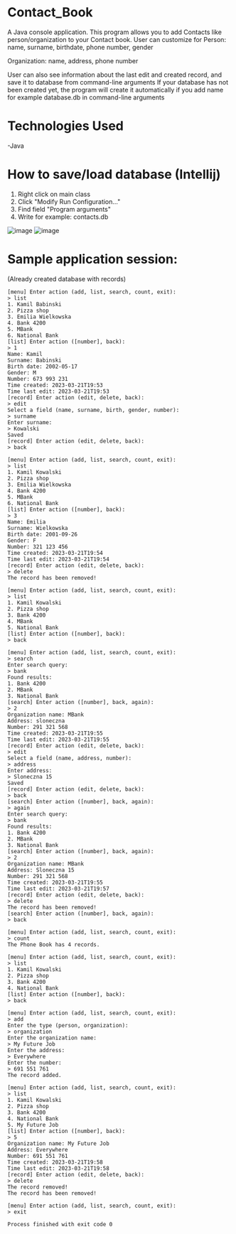 # Contact_Book

A Java console application.
This program allows you to add Contacts like person/organization to your Contact book.
User can customize for 
Person:
name, surname, birthdate, phone number, gender

Organization:
name, address, phone number

User can also see information about the last edit and created record, and save it to database from command-line arguments
If your database has not been created yet, the program will create it automatically if you add name for example database.db in command-line arguments


# Technologies Used
-Java


# How to save/load database (Intellij)
1) Right click on main class
2) Click "Modify Run Configuration..."
3) Find field "Program arguments" 
4) Write for example: contacts.db


![image](https://user-images.githubusercontent.com/92478936/226715374-c03b69bb-869f-420a-ae79-0747221e1e7d.png)
![image](https://user-images.githubusercontent.com/92478936/226715778-37298b20-3bb3-40e2-a942-1389a16cbec1.png)



# Sample application session:
(Already created database with records)

```
[menu] Enter action (add, list, search, count, exit):
> list
1. Kamil Babinski
2. Pizza shop
3. Emilia Wielkowska
4. Bank 4200
5. MBank
6. National Bank
[list] Enter action ([number], back):
> 1
Name: Kamil
Surname: Babinski
Birth date: 2002-05-17
Gender: M
Number: 673 993 231
Time created: 2023-03-21T19:53
Time last edit: 2023-03-21T19:53
[record] Enter action (edit, delete, back): 
> edit
Select a field (name, surname, birth, gender, number):
> surname
Enter surname:
> Kowalski
Saved
[record] Enter action (edit, delete, back):
> back

[menu] Enter action (add, list, search, count, exit):
> list
1. Kamil Kowalski
2. Pizza shop
3. Emilia Wielkowska
4. Bank 4200
5. MBank
6. National Bank
[list] Enter action ([number], back):
> 3
Name: Emilia
Surname: Wielkowska
Birth date: 2001-09-26
Gender: F
Number: 321 123 456
Time created: 2023-03-21T19:54
Time last edit: 2023-03-21T19:54
[record] Enter action (edit, delete, back): 
> delete
The record has been removed!

[menu] Enter action (add, list, search, count, exit):
> list
1. Kamil Kowalski
2. Pizza shop
3. Bank 4200
4. MBank
5. National Bank
[list] Enter action ([number], back):
> back

[menu] Enter action (add, list, search, count, exit):
> search
Enter search query: 
> bank
Found results:
1. Bank 4200
2. MBank
3. National Bank
[search] Enter action ([number], back, again): 
> 2
Organization name: MBank
Address: sloneczna
Number: 291 321 568
Time created: 2023-03-21T19:55
Time last edit: 2023-03-21T19:55
[record] Enter action (edit, delete, back): 
> edit
Select a field (name, address, number):
> address
Enter address:
> Sloneczna 15
Saved
[record] Enter action (edit, delete, back): 
> back
[search] Enter action ([number], back, again):
> again
Enter search query:
> bank
Found results:
1. Bank 4200
2. MBank
3. National Bank
[search] Enter action ([number], back, again):
> 2
Organization name: MBank
Address: Sloneczna 15
Number: 291 321 568
Time created: 2023-03-21T19:55
Time last edit: 2023-03-21T19:57
[record] Enter action (edit, delete, back):
> delete
The record has been removed!
[search] Enter action ([number], back, again): 
> back

[menu] Enter action (add, list, search, count, exit):
> count
The Phone Book has 4 records.

[menu] Enter action (add, list, search, count, exit):
> list
1. Kamil Kowalski
2. Pizza shop
3. Bank 4200
4. National Bank
[list] Enter action ([number], back):
> back

[menu] Enter action (add, list, search, count, exit):
> add
Enter the type (person, organization):
> organization
Enter the organization name:
> My Future Job
Enter the address:
> Everywhere
Enter the number:
> 691 551 761
The record added.

[menu] Enter action (add, list, search, count, exit):
> list
1. Kamil Kowalski
2. Pizza shop
3. Bank 4200
4. National Bank
5. My Future Job
[list] Enter action ([number], back):
> 5
Organization name: My Future Job
Address: Everywhere
Number: 691 551 761
Time created: 2023-03-21T19:58
Time last edit: 2023-03-21T19:58
[record] Enter action (edit, delete, back):
> delete
The record removed!
The record has been removed!

[menu] Enter action (add, list, search, count, exit):
> exit

Process finished with exit code 0
```
